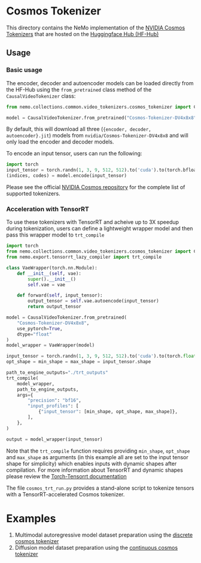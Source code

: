 # Cosmos Tokenizer

This directory contains the NeMo implementation of the [NVIDIA Cosmos Tokenizers](https://github.com/NVIDIA/Cosmos-Tokenizer)
that are hosted on the [Huggingface Hub (HF-Hub)](https://huggingface.co/nvidia/)

## Usage

### Basic usage
The encoder, decoder and autoencoder models can be loaded directly from the HF-Hub using the `from_pretrained` class method
of the `CausalVideoTokenizer` class:

```python
from nemo.collections.common.video_tokenizers.cosmos_tokenizer import CausalVideoTokenizer

model = CausalVideoTokenizer.from_pretrained("Cosmos-Tokenizer-DV4x8x8")
```
By default, this will download all three (`{encoder, decoder, autoencoder}.jit`) models from `nvidia/Cosmos-Tokenizer-DV4x8x8`
and will only load the encoder and decoder models.

To encode an input tensor, users can run the following:
```python
import torch
input_tensor = torch.randn(1, 3, 9, 512, 512).to('cuda').to(torch.bfloat16)
(indices, codes) = model.encode(input_tensor)
```

Please see the official [NVIDIA Cosmos repository](https://github.com/NVIDIA/Cosmos-Tokenizer)
for the complete list of supported tokenizers.

### Acceleration with TensorRT
To use these tokenizers with TensorRT and acheive up to 3X speedup during tokenization,
users can define a lightweight wrapper model and then pass this wrapper model to `trt_compile`
```python
import torch
from nemo.collections.common.video_tokenizers.cosmos_tokenizer import CausalVideoTokenizer
from nemo.export.tensorrt_lazy_compiler import trt_compile

class VaeWrapper(torch.nn.Module):
    def __init__(self, vae):
        super().__init__()
        self.vae = vae

    def forward(self, input_tensor):
        output_tensor = self.vae.autoencode(input_tensor)
        return output_tensor

model = CausalVideoTokenizer.from_pretrained(
    "Cosmos-Tokenizer-DV4x8x8", 
    use_pytorch=True, 
    dtype="float"
)
model_wrapper = VaeWrapper(model)

input_tensor = torch.randn(1, 3, 9, 512, 512).to('cuda').to(torch.float)
opt_shape = min_shape = max_shape = input_tensor.shape

path_to_engine_outputs="./trt_outputs"
trt_compile(
    model_wrapper,
    path_to_engine_outputs,
    args={
        "precision": "bf16",
        "input_profiles": [
            {"input_tensor": [min_shape, opt_shape, max_shape]},
        ],
    },
)

output = model_wrapper(input_tensor)
```
Note that the `trt_compile` function requires 
providing `min_shape`, `opt_shape` and `max_shape`
as arguments (in this example all are set to the input tensor shape for simplicity) which enables inputs with dynamic shapes after compilation.
For more information about TensorRT and dynamic shapes please review the [Torch-Tensorrt documentation](https://pytorch.org/TensorRT/user_guide/dynamic_shapes.html)

The file `cosmos_trt_run.py` provides a stand-alone script to tokenize tensors with a TensorRT-accelerated
Cosmos tokenizer.

# Examples
1. Multimodal autoregressive model dataset preparation using the [discrete cosmos tokenizer](../../../../nemo/collections/multimodal_autoregressive/data/README.md)
2. Diffusion model dataset preparation using the [continuous cosmos tokenizer](../../diffusion/data/readme.rst)
